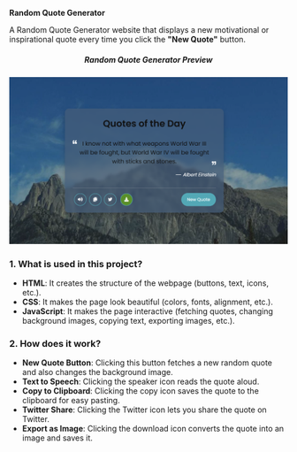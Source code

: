 **Random Quote Generator**  

A Random Quote Generator website that displays a new motivational or inspirational quote every time you click the **"New Quote"** button.  

<h5 style="text-align: center;">Random Quote Generator Preview</h5>

<img src="random-quote-generator-preview/preview-image.png" alt="Mood Tracker Preview ">


### 1. What is used in this project?  

- **HTML**: It creates the structure of the webpage (buttons, text, icons, etc.).  
- **CSS**: It makes the page look beautiful (colors, fonts, alignment, etc.).  
- **JavaScript**: It makes the page interactive (fetching quotes, changing background images, copying text, exporting images, etc.).  

### 2. How does it work?  

- **New Quote Button**: Clicking this button fetches a new random quote and also changes the background image.  
- **Text to Speech**: Clicking the speaker icon reads the quote aloud.  
- **Copy to Clipboard**: Clicking the copy icon saves the quote to the clipboard for easy pasting.  
- **Twitter Share**: Clicking the Twitter icon lets you share the quote on Twitter.  
- **Export as Image**: Clicking the download icon converts the quote into an image and saves it.  
